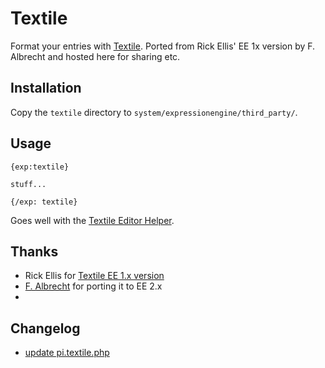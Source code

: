 Textile
=============================

Format your entries with [Textile](http://textile.thresholdstate.com/). Ported from Rick Ellis' EE 1x version by F. Albrecht and hosted here for sharing etc.

Installation
-----------------------------

Copy the `textile` directory to `system/expressionengine/third_party/`.

Usage
-----------------------------

    {exp:textile}

    stuff...

    {/exp: textile}

Goes well with the [Textile Editor Helper](https://github.com/imagehat/ih.textile_editor.ee2_addon).

Thanks
-----------------------------

* Rick Ellis for [Textile EE 1.x version](http://expressionengine.com/downloads/details/textile/)
* [F. Albrecht](http://www.ideenhafen.de/) for porting it to EE 2.x
* 

Changelog
-----------------------------
* <a href="https://github.com/linssen/textile.ee_addon/commit/09be0df8178f3cfd2531f953d643516b45d6e47a">update pi.textile.php</a>

